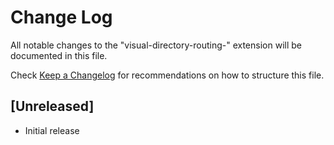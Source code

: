 # Change Log

All notable changes to the "visual-directory-routing-" extension will be documented in this file.

Check [Keep a Changelog](http://keepachangelog.com/) for recommendations on how to structure this file.

## [Unreleased]

- Initial release